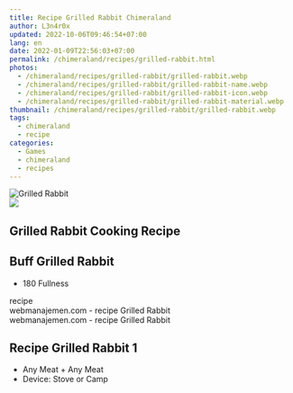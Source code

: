 ```yaml
---
title: Recipe Grilled Rabbit Chimeraland
author: L3n4r0x
updated: 2022-10-06T09:46:54+07:00
lang: en
date: 2022-01-09T22:56:03+07:00
permalink: /chimeraland/recipes/grilled-rabbit.html
photos:
  - /chimeraland/recipes/grilled-rabbit/grilled-rabbit.webp
  - /chimeraland/recipes/grilled-rabbit/grilled-rabbit-name.webp
  - /chimeraland/recipes/grilled-rabbit/grilled-rabbit-icon.webp
  - /chimeraland/recipes/grilled-rabbit/grilled-rabbit-material.webp
thumbnail: /chimeraland/recipes/grilled-rabbit/grilled-rabbit.webp
tags:
  - chimeraland
  - recipe
categories:
  - Games
  - chimeraland
  - recipes
---
```


<link
  rel="stylesheet"
  href="https://rawcdn.githack.com/dimaslanjaka/Web-Manajemen/870a349/css/bootstrap-5-3-0-alpha3-wrapper.css"
/>
<section id="bootstrap-wrapper">
  <div data-bs-theme="dark">
    <div class="card mb-2">
      <div class="card-body">
        <div class="row g-0">
          <div class="col-sm-4 position-relative mb-2">
            <img
              src="https://www.webmanajemen.com/chimeraland/recipes/grilled-rabbit/grilled-rabbit-material.webp"
              class="card-img fit-cover w-100 h-100"
              alt="Grilled Rabbit"
              data-fancybox="true"
            />
          </div>
          <div class="col-sm-8 mb-2">
            <div class="card-body">
              <div class="d-flex flex-row align-items-center mb-3">
                <img
                  class="d-inline-block me-2"
                  src="https://www.webmanajemen.com/chimeraland/recipes/grilled-rabbit/grilled-rabbit-icon.webp"
                  width="auto"
                  height="auto"
                  style="vertical-align: middle"
                />
                <h2 class="fs-5">Grilled Rabbit Cooking Recipe</h2>
              </div>
              <h2 class="card-title fs-5">Buff Grilled Rabbit</h2>
              <div class="card-text">
                <ul>
                  <li>180 Fullness</li>
                </ul>
              </div>
              <span class="badge rounded-pill">recipe</span>
            </div>
            <div class="card-footer text-end text-muted mt-auto">
              webmanajemen.com - recipe Grilled Rabbit
            </div>
          </div>
        </div>
      </div>
      <div class="card-footer text-end text-muted">
        webmanajemen.com - recipe Grilled Rabbit
      </div>
    </div>
    <div class="row mb-2">
      <div class="col-12 col-lg-6 recipe-item mb-2">
        <div class="card">
          <div class="card-body">
            <h2 class="card-title fs-5">Recipe Grilled Rabbit 1</h2>
            <div class="card-text">
              <ul>
                <li>Any Meat<span> + </span>Any Meat</li>
                <li>Device: Stove or Camp</li>
              </ul>
            </div>
          </div>
        </div>
      </div>
    </div>
  </div>
</section>